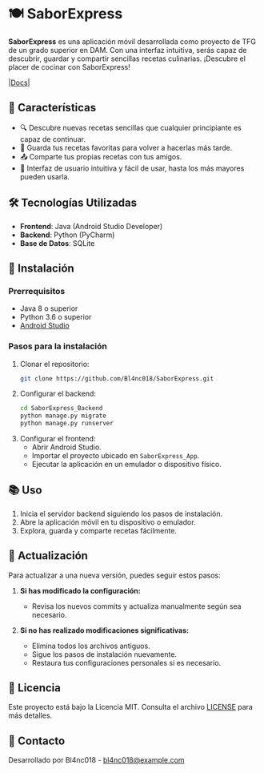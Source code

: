 # 🍽️ SaborExpress

**SaborExpress** es una aplicación móvil desarrollada como proyecto de TFG de un grado superior en DAM. Con una interfaz intuitiva, serás capaz de descubrir, guardar y compartir sencillas recetas culinarias. ¡Descubre el placer de cocinar con SaborExpress!

|[Docs](https://example.com/docs)|

## 🌟 Características

- 🔍 Descubre nuevas recetas sencillas que cualquier principiante es capaz de continuar.
- 💾 Guarda tus recetas favoritas para volver a hacerlas más tarde.
- 📤 Comparte tus propias recetas con tus amigos.
- 📱 Interfaz de usuario intuitiva y fácil de usar, hasta los más mayores pueden usarla.

## 🛠️ Tecnologías Utilizadas

- **Frontend**: Java (Android Studio Developer)
- **Backend**: Python (PyCharm)
- **Base de Datos**: SQLite

## 🚀 Instalación

### Prerrequisitos

- Java 8 o superior
- Python 3.6 o superior
- [Android Studio](https://developer.android.com/studio)

### Pasos para la instalación

1. Clonar el repositorio:
    ```sh
    git clone https://github.com/Bl4nc018/SaborExpress.git
    ```
2. Configurar el backend:
    ```sh
    cd SaborExpress_Backend
    python manage.py migrate
    python manage.py runserver
    ```
3. Configurar el frontend:
    - Abrir Android Studio.
    - Importar el proyecto ubicado en `SaborExpress_App`.
    - Ejecutar la aplicación en un emulador o dispositivo físico.

## 📚 Uso

1. Inicia el servidor backend siguiendo los pasos de instalación.
2. Abre la aplicación móvil en tu dispositivo o emulador.
3. Explora, guarda y comparte recetas fácilmente.

## 🔄 Actualización

Para actualizar a una nueva versión, puedes seguir estos pasos:

1. **Si has modificado la configuración:**
    - Revisa los nuevos commits y actualiza manualmente según sea necesario.

2. **Si no has realizado modificaciones significativas:**
    - Elimina todos los archivos antiguos.
    - Sigue los pasos de instalación nuevamente.
    - Restaura tus configuraciones personales si es necesario.

## 📝 Licencia

Este proyecto está bajo la Licencia MIT. Consulta el archivo [LICENSE](LICENSE) para más detalles.

## 📧 Contacto

Desarrollado por Bl4nc018 - [bl4nc018@example.com](mailto:bl4nc018@example.com)



